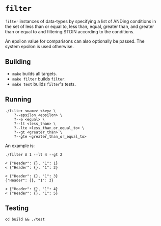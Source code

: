 # `filter`

`filter` instances of data-types by specifying a list of ANDing conditions in
the set of less than or equal to, less than, equal, greater than, and greater
than or equal to and filtering STDIN according to the conditions.

An epsilon value for comparisons can also optionally be passed. The system
epsilon is used otherwise.

## Building

* `make` builds all targets.
* `make filter` builds `filter`.
* `make test` builds `filter`'s tests.

## Running

```
./filter <name> <key> \
    ?--epsilon <epsilon> \
    ?--e <equal> \
    ?--lt <less_than> \
    ?--lte <less_than_or_equal_to> \
    ?--gt <greater_than> \
    ?--gte <greater_than_or_equal_to>
```

An example is:

```
./filter A 1 --lt 4 --gt 2

< {"Header": {}, "1": 1}
< {"Header": {}, "1": 2}

< {"Header": {}, "1": 3}
{"Header": {}, "1": 3}

< {"Header": {}, "1": 4}
< {"Header": {}, "1": 5}
```

## Testing

```
cd build && ./test
```
